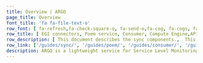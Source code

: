 ```yaml
---
title: Overview | ARGO
page_title: Overview
font_title: 'fa fa-file-text-o'
row_font: [ fa-refresh,fa-check-square-o, fa-send-o,fa-cog, fa-cogs, fa-connectdevelop]
row_title: [ EGI connectors, Poem service, Consumer, Compute Engine,API,Web UI]
row_description: [ This document describes the sync components.,  This document describes the POEM service for ARGO framework.,Data is collected using an ActiveMQ message broker network. ,This document describes the Compute service,This document describes the API service, using the HTTP application protocol., This document describes the Web UI installation and configuration process.]
row_link: ['/guides/sync/', '/guides/poem/', '/guides/consumer/', '/guides/argo-compute-engine/', '/guides/api/','/guides/webui/']
description: ARGO is a lightweight service for Service Level Monitoring designed for medium and large sized Research Infrastructures. The ARGO software stack is comprised of the following components (products)
---
```

